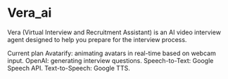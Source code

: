 # Vera_ai
Vera (Virtual Interview and Recruitment Assistant) is an AI video interview agent designed to help you prepare for the interview process.

Current plan
Avatarify: animating avatars in real-time based on webcam input.
OpenAI: generating interview questions.
Speech-to-Text: Google Speech API.
Text-to-Speech: Google TTS.
